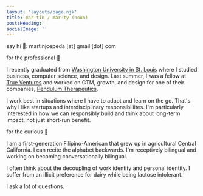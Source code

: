 ```yaml
---
layout: 'layouts/page.njk'
title: mar·tin / mar·ty (noun)
postsHeading: 
socialImage: ''
---
```


say hi 👋: martinjcepeda [at] gmail [dot] com

for the professional 💼

I recently graduated from [Washington University in St. Louis](https://wustl.edu/) where I studied business, computer science, and design. Last summer, I was a fellow at [True Ventures](https://trueventures.com/) and worked on GTM, growth, and design for one of their companies, [Pendulum Therapeutics](https://pendulum.co/). 

I work best in situations where I have to adapt and learn on the go. That's why I like startups and interdisciplinary responsibiliites. I'm particularly interested in how we can responsibly build and think about long-term impact, not just short-run benefit. 

for the curious 🌱

I am a first-generation Filipino-American that grew up in agricultural Central California. I can recite the alphabet backwards. I'm receptively bilingual and working on becoming conversationally bilingual. 

I often think about the decoupling of work identity and personal identity. I suffer from an illicit preference for dairy while being lactose intolerant. 

I ask a lot of questions.


